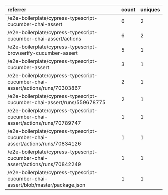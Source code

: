 | referrer                                                                          | count | uniques |
| :-------------------------------------------------------------------------------- | :---- | :------ |
| /e2e-boilerplate/cypress-typescript-cucumber-chai-assert                          | 6     | 2       |
| /e2e-boilerplate/cypress-typescript-cucumber-chai-assert/actions                  | 6     | 2       |
| /e2e-boilerplate/cypress-typescript-browserify-cucumber-assert                    | 5     | 1       |
| /e2e-boilerplate/cypress-typescript-cucumber-assert                               | 3     | 1       |
| /e2e-boilerplate/cypress-typescript-cucumber-chai-assert/actions/runs/70303867    | 2     | 1       |
| /e2e-boilerplate/cypress-typescript-cucumber-chai-assert/runs/559678775           | 2     | 1       |
| /e2e-boilerplate/cypress-typescript-cucumber-chai-assert/actions/runs/70789747    | 1     | 1       |
| /e2e-boilerplate/cypress-typescript-cucumber-chai-assert/actions/runs/70834126    | 1     | 1       |
| /e2e-boilerplate/cypress-typescript-cucumber-chai-assert/actions/runs/70842249    | 1     | 1       |
| /e2e-boilerplate/cypress-typescript-cucumber-chai-assert/blob/master/package.json | 1     | 1       |